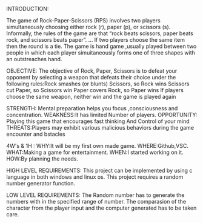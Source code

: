 
INTRODUCTION:

The game of Rock-Paper-Scissors (RPS) involves two players simultaneously choosing either rock (r), paper (p), or scissors (s). Informally, the rules of the game are that “rock beats scissors, paper beats rock, and scissors beats paper”. ... If two players choose the same item then the round is a tie. The game is hand game ,usually played between two people in which each player simuitaneously forms one of three shapes with an outstreaches hand.

OBJECTIVE:
The objective of Rock, Paper, Scissors is to defeat your opponent by selecting a weapon that defeats their choice under the following rules:Rock smashes (or blunts) Scissors, so Rock wins Scissors cut Paper, so Scissors win Paper covers Rock, so Paper wins If players choose the same weapon, neither win and the game is played again

STRENGTH:
Mental preparation helps you focus ,consciousness and concentration. 
WEAKNESS:It has limited Number of players. 
OPPORTUNITY: Playing this game that encourages fast thinking And Control of your mind 
THREATS:Players may exhibit various malicious behaviors during the game encounter and bstacles

4W's & 1H : 
WHY:It will be my first own made game. 
WHERE:Github,VSC. 
WHAT:Making a game for entertainment. 
WHEN:I started working on it. HOW:By planning the needs.

HIGH LEVEL REQUIREMENTS: 
This project can be implemented by using c language in both windows and linux os. 
This project requires a random number generator function.

LOW LEVEL REQUIREMENTS: 
The Random number has to generate the numbers with in the specified range of number. 
The comparasion of the character from the player input and the computer generated has to be taken care.
